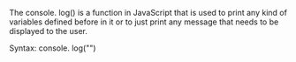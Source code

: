 The console. log() is a function in JavaScript that is used to print any kind of variables defined before in it or to just print any message that needs to be displayed to the user. 

Syntax: console. log("")